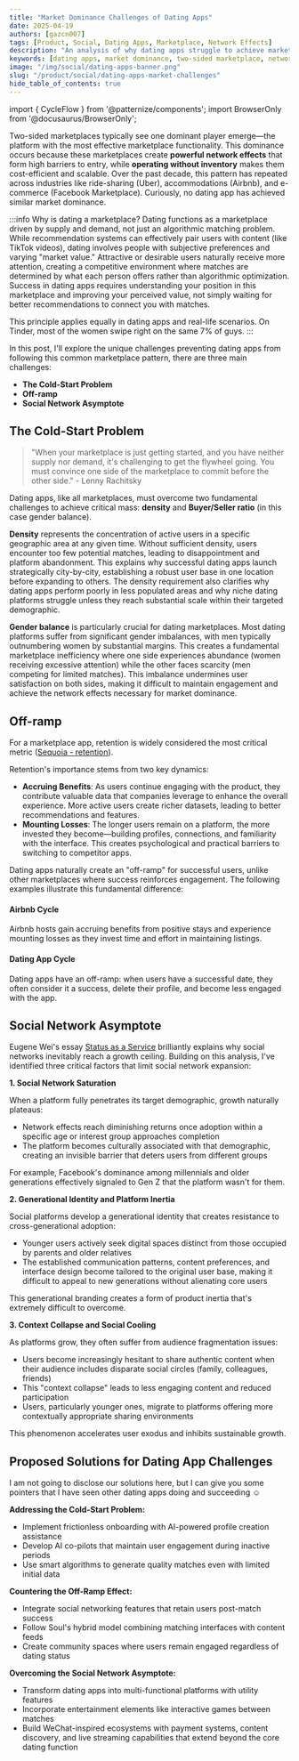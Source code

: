 ```yaml
---
title: "Market Dominance Challenges of Dating Apps"
date: 2025-04-19
authors: [gazcn007]
tags: [Product, Social, Dating Apps, Marketplace, Network Effects]
description: "An analysis of why dating apps struggle to achieve market dominance unlike other two-sided marketplaces, exploring challenges like cold-start problems, user retention, and social network limitations."
keywords: [dating apps, market dominance, two-sided marketplace, network effects, cold-start problem, user retention, gender balance, dating marketplace]
image: "/img/social/dating-apps-banner.png"
slug: "/product/social/dating-apps-market-challenges"
hide_table_of_contents: true
---
```


import { CycleFlow } from '@patternize/components';
import BrowserOnly from '@docusaurus/BrowserOnly';


Two-sided marketplaces typically see one dominant player emerge—the platform with the most effective marketplace functionality. This dominance occurs because these marketplaces create **powerful network effects** that form high barriers to entry, while **operating without inventory** makes them cost-efficient and scalable. Over the past decade, this pattern has repeated across industries like ride-sharing (Uber), accommodations (Airbnb), and e-commerce (Facebook Marketplace). Curiously, no dating app has achieved similar market dominance.

:::info Why is dating a marketplace?
Dating functions as a marketplace driven by supply and demand, not just an algorithmic matching problem. While recommendation systems can effectively pair users with content (like TikTok videos), dating involves people with subjective preferences and varying "market value." Attractive or desirable users naturally receive more attention, creating a competitive environment where matches are determined by what each person offers rather than algorithmic optimization. Success in dating apps requires understanding your position in this marketplace and improving your perceived value, not simply waiting for better recommendations to connect you with matches.

This principle applies equally in dating apps and real-life scenarios. On Tinder, most of the women swipe right on the same 7% of guys.
:::

In this post, I'll explore the unique challenges preventing dating apps from following this common marketplace pattern, there are three main challenges:
- **The Cold-Start Problem**
- **Off-ramp**
- **Social Network Asymptote**

## The Cold-Start Problem
> "When your marketplace is just getting started, and you have neither supply nor demand, it's challenging to get the flywheel going. You must convince one side of the marketplace to commit before the other side." - Lenny Rachitsky

Dating apps, like all marketplaces, must overcome two fundamental challenges to achieve critical mass: **density** and **Buyer/Seller ratio** (in this case gender balance).

**Density** represents the concentration of active users in a specific geographic area at any given time. Without sufficient density, users encounter too few potential matches, leading to disappointment and platform abandonment. This explains why successful dating apps launch strategically city-by-city, establishing a robust user base in one location before expanding to others. The density requirement also clarifies why dating apps perform poorly in less populated areas and why niche dating platforms struggle unless they reach substantial scale within their targeted demographic.

**Gender balance** is particularly crucial for dating marketplaces. Most dating platforms suffer from significant gender imbalances, with men typically outnumbering women by substantial margins. This creates a fundamental marketplace inefficiency where one side experiences abundance (women receiving excessive attention) while the other faces scarcity (men competing for limited matches). This imbalance undermines user satisfaction on both sides, making it difficult to maintain engagement and achieve the network effects necessary for market dominance.

## Off-ramp

For a marketplace app, retention is widely considered the most critical metric ([Sequoia - retention](https://articles.sequoiacap.com/retention)).

Retention's importance stems from two key dynamics:
- **Accruing Benefits**: As users continue engaging with the product, they contribute valuable data that companies leverage to enhance the overall experience. More active users create richer datasets, leading to better recommendations and features.
- **Mounting Losses**: The longer users remain on a platform, the more invested they become—building profiles, connections, and familiarity with the interface. This creates psychological and practical barriers to switching to competitor apps.

Dating apps naturally create an "off-ramp" for successful users, unlike other marketplaces where success reinforces engagement. The following examples illustrate this fundamental difference:

#### Airbnb Cycle
Airbnb hosts gain accruing benefits from positive stays and experience mounting losses as they invest time and effort in maintaining listings.

<div style={{ height: '500px' }}>
  <CycleFlow 
    width={600} 
    height={600} 
    edges={[
      { 
        source: 'Quality listings', 
        target: 'Positive staying', 
        label: 'creates', 
        color: '#FF5A5F' 
      },
      { 
        source: 'Positive staying', 
        target: 'Host rewards', 
        label: 'increases', 
        color: '#FF5A5F' 
      },
      { 
        source: 'Host rewards', 
        target: 'Quality listings', 
        label: 'leads to more', 
        color: '#FF5A5F', 
        animated: true 
      }
    ]} 
    nodes={[
      { id: 'Quality listings', color: '#FF5A5F' },
      { id: 'Positive staying', color: '#FF5A5F' },
      { id: 'Host rewards', color: '#FF5A5F' }
    ]} 
  />
</div>

#### Dating App Cycle
Dating apps have an off-ramp: when users have a successful date, they often consider it a success, delete their profile, and become less engaged with the app.

<div style={{ height: '500px' }}>
  <CycleFlow 
    width={600} 
    height={600} 
    edges={[
      { 
        source: 'More engaged user', 
        target: 'More matches', 
        label: 'leads to', 
        color: '#00a699' 
      },
      { 
        source: 'More matches', 
        target: 'Successful date', 
        label: 'encourages', 
        color: '#00a699' 
      },
      { 
        source: 'Successful date', 
        target: 'More engaged user', 
        label: '❌ off-ramp', 
        animated: false 
      }
    ]} 
    nodes={[
      { id: 'More engaged user', color: '#00a699' },
      { id: 'Successful date', color: '#00a699' },
      { id: 'More matches', color: '#00a699' }
    ]} 
  />
</div>

## Social Network Asymptote

Eugene Wei's essay [Status as a Service](https://www.eugenewei.com/blog/2019/2/19/status-as-a-service) brilliantly explains why social networks inevitably reach a growth ceiling. Building on this analysis, I've identified three critical factors that limit social network expansion:

**1. Social Network Saturation**

When a platform fully penetrates its target demographic, growth naturally plateaus:
- Network effects reach diminishing returns once adoption within a specific age or interest group approaches completion
- The platform becomes culturally associated with that demographic, creating an invisible barrier that deters users from different groups

For example, Facebook's dominance among millennials and older generations effectively signaled to Gen Z that the platform wasn't for them.

**2. Generational Identity and Platform Inertia**

Social platforms develop a generational identity that creates resistance to cross-generational adoption:
- Younger users actively seek digital spaces distinct from those occupied by parents and older relatives
- The established communication patterns, content preferences, and interface design become tailored to the original user base, making it difficult to appeal to new generations without alienating core users

This generational branding creates a form of product inertia that's extremely difficult to overcome.

**3. Context Collapse and Social Cooling**

As platforms grow, they often suffer from audience fragmentation issues:
- Users become increasingly hesitant to share authentic content when their audience includes disparate social circles (family, colleagues, friends)
- This "context collapse" leads to less engaging content and reduced participation
- Users, particularly younger ones, migrate to platforms offering more contextually appropriate sharing environments

This phenomenon accelerates user exodus and inhibits sustainable growth.

## Proposed Solutions for Dating App Challenges

I am not going to disclose our solutions here, but I can give you some pointers that I have seen other dating apps doing and succeeding ☺️

**Addressing the Cold-Start Problem:**
- Implement frictionless onboarding with AI-powered profile creation assistance
- Develop AI co-pilots that maintain user engagement during inactive periods
- Use smart algorithms to generate quality matches even with limited initial data

**Countering the Off-Ramp Effect:**
- Integrate social networking features that retain users post-match success
- Follow Soul's hybrid model combining matching interfaces with content feeds
- Create community spaces where users remain engaged regardless of dating status

**Overcoming the Social Network Asymptote:**
- Transform dating apps into multi-functional platforms with utility features
- Incorporate entertainment elements like interactive games between matches
- Build WeChat-inspired ecosystems with payment systems, content discovery, and live streaming capabilities that extend beyond the core dating function
